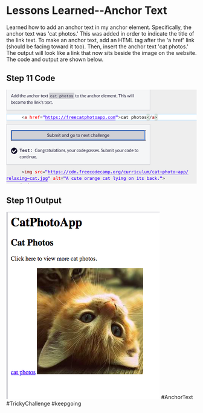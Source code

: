 <html>
  <body>
    <h1>Lessons Learned--Anchor Text</h1>
    <p>
      Learned how to add an anchor text in my anchor element. Specifically,
      the anchor text was 'cat photos.' This was added in order to
      indicate the title of the link text. To make an anchor text, add an
      HTML tag after the 'a href' link (should be facing toward it too). 
      Then, insert the anchor text 'cat photos.' The output will look 
      like a link that now sits beside the image on the website. The
      code and output are shown below. 
    </p>
   <h2>Step 11 Code</h2>
   <img src="https://github.com/jennisa1/freeCodeCamp-Projects/blob/main/Cat%20Photo%20Album%20app/Images/Step%2011%20Code.png?raw=true" alt="Step 11 Code"> 
   <h2>Step 11 Output</h2>
   <img src="https://github.com/jennisa1/freeCodeCamp-Projects/blob/main/Cat%20Photo%20Album%20app/Images/Step%2011%20Output.png?raw=true" alt="Step 11 Output"> 
    #AnchorText #TrickyChallenge #keepgoing
  </body>
  </html>
